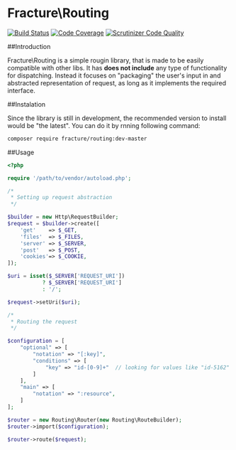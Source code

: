 # Fracture\Routing

[![Build Status](https://travis-ci.org/fracture/routing.png?branch=master)](https://travis-ci.org/fracture/routing)
[![Code Coverage](https://scrutinizer-ci.com/g/fracture/fracture/badges/coverage.png?b=master)](https://scrutinizer-ci.com/g/fracture/fracture/?branch=master)
[![Scrutinizer Code Quality](https://scrutinizer-ci.com/g/fracture/fracture/badges/quality-score.png?b=master)](https://scrutinizer-ci.com/g/fracture/fracture/?branch=master)


##Introduction

Fracture\Routing is a simple rougin library, that is made to be easily compatible with other libs.
It has **does not include** any type of functionality for dispatching. Instead it focuses on "packaging"
the user's input in and abstracted representation of request, as long as it implements the required interface.


##Instalation

Since the library is still in development, the recommended version to install would be "the latest".
You can do it by rnning following command:

```sh
composer require fracture/routing:dev-master
```

##Usage

```php
<?php

require '/path/to/vendor/autoload.php';

/*
 * Setting up request abstraction
 */

$builder = new Http\RequestBuilder;
$request = $builder->create([
    'get'    => $_GET,
    'files'  => $_FILES,
    'server' => $_SERVER,
    'post'   => $_POST,
    'cookies'=> $_COOKIE,
]);

$uri = isset($_SERVER['REQUEST_URI'])
           ? $_SERVER['REQUEST_URI']
           : '/';

$request->setUri($uri);

/*
 * Routing the request
 */

$configuration = [
    "optional" => [
        "notation" => "[:key]",
        "conditions" => [
            "key" => "id-[0-9]+"  // looking for values like "id-5162" or "id-42"
        ]
    ],
    "main" => [
        "notation" => ":resource",
    ]    
];

$router = new Routing\Router(new Routing\RouteBuilder);
$router->import($configuration);

$router->route($request);
```
